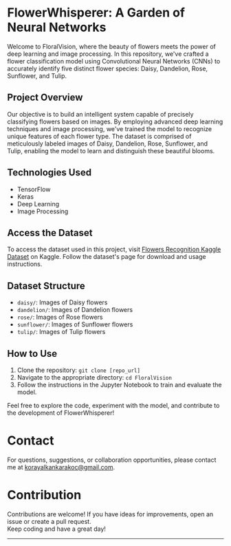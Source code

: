 # FlowerWhisperer: A Garden of Neural Networks

Welcome to FloralVision, where the beauty of flowers meets the power of deep learning and image processing. In this repository, we've crafted a flower classification model using Convolutional Neural Networks (CNNs) to accurately identify five distinct flower species: Daisy, Dandelion, Rose, Sunflower, and Tulip.

## Project Overview

Our objective is to build an intelligent system capable of precisely classifying flowers based on images. By employing advanced deep learning techniques and image processing, we've trained the model to recognize unique features of each flower type. The dataset is comprised of meticulously labeled images of Daisy, Dandelion, Rose, Sunflower, and Tulip, enabling the model to learn and distinguish these beautiful blooms.

## Technologies Used

- TensorFlow
- Keras
- Deep Learning
- Image Processing

## Access the Dataset

To access the dataset used in this project, visit [Flowers Recognition Kaggle Dataset](https://www.kaggle.com/datasets/alxmamaev/flowers-recognition/data) on Kaggle. Follow the dataset's page for download and usage instructions.

## Dataset Structure

- `daisy/`: Images of Daisy flowers
- `dandelion/`: Images of Dandelion flowers
- `rose/`: Images of Rose flowers
- `sunflower/`: Images of Sunflower flowers
- `tulip/`: Images of Tulip flowers

## How to Use

1. Clone the repository: `git clone [repo_url]`
2. Navigate to the appropriate directory: `cd FloralVision`
3. Follow the instructions in the Jupyter Notebook to train and evaluate the model.

Feel free to explore the code, experiment with the model, and contribute to the development of FlowerWhisperer!

# Contact

For questions, suggestions, or collaboration opportunities, please contact me at [korayalkankarakoc@gmail.com](mailto:korayalkankarakoc@gmail.com).

# Contribution

Contributions are welcome! If you have ideas for improvements, open an issue or create a pull request.<br>
Keep coding and have a great day!

---
